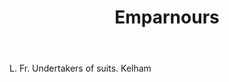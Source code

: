 ---
title: Emparnours
letter: E
permalink: "/definitions/bld-emparnours.html"
body: L. Fr. Undertakers of suits. Kelham
published_at: '2018-07-07'
source: Black's Law Dictionary 2nd Ed (1910)
layout: post
---